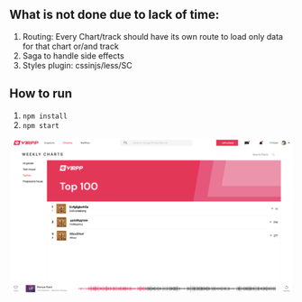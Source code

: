 ## What is not done due to lack of time:

1. Routing: Every Chart/track should have its own route to load only data for that chart or/and track
2. Saga to handle side effects
3. Styles plugin: cssinjs/less/SC

## How to run

1. `npm install`
2. `npm start`

![](images/1.png)
